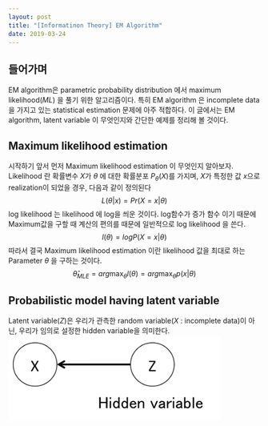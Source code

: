 ```yaml
---
layout: post
title: "[Informatinon Theory] EM Algorithm"
date: 2019-03-24
---
```

## 들어가며
EM algorithm은 parametric probability distribution 에서 maximum likelihood(*ML*) 을 풀기 위한 알고리즘이다. 특히 EM algorithm 은 incomplete data 을 가지고 있는 statistical estimation 문제에 아주 적합하다. 이 글에서는 EM algorithm, latent variable 이 무엇인지와 간단한 예제를 정리해 볼 것이다.

## Maximum likelihood estimation
시작하기 앞서 먼저 Maximum likelihood estimation 이 무엇인지 알아보자. Likelihood 란 확률변수 $X$가 $\theta$ 에 대한 확률분포 $P_{\theta}(X)$를 가지며, $X$가 특정한 값 $x$으로 realization이 되었을 경우, 다음과 같이 정의된다
$$ L(\theta|x) = Pr(X=x|\theta) $$
log likelihood 는 likelihood 에 log을 씌운 것이다. log함수가 증가 함수 이기 때문에 Maximum값을 구할 때 계산의 편의를 때문에 일반적으로 log likelihood 을 쓴다.
$$ l(\theta) = log P(X=x|\theta) $$
따라서 결국 Maximum likelihood estimation 이란 likelihood 값을 최대로 하는 Parameter $\theta$ 을 구하는 것이다.
$$ \hat{\theta}_{MLE} = arg \max_{\theta} l(\theta) = arg \max_{\theta} p(x|\theta) $$

## Probabilistic model having latent variable
Latent variable($Z$)은 우리가 관측한 random variable($X$ : incomplete data)이 아닌, 우리가 임의로 설정한 hidden variable을 의미한다.
![hidden variable Z](/assets/images/post/post1_1.png)
